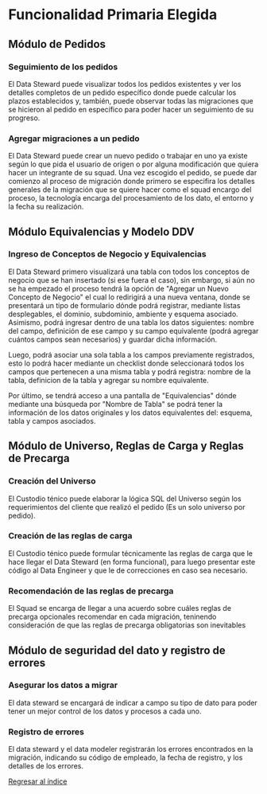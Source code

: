 # Funcionalidad Primaria Elegida

## Módulo de Pedidos

### Seguimiento de los pedidos

El Data Steward puede visualizar todos los pedidos existentes y ver los detalles completos de un pedido específico donde puede calcular los plazos establecidos y, también, puede observar todas las migraciones que se hicieron al pedido en específico para poder hacer un seguimiento de su progreso. 

### Agregar migraciones a un pedido

El Data Steward puede crear un nuevo pedido o trabajar en uno ya existe según lo que pida el usuario de origen o por alguna modificación que quiera hacer un integrante de su squad. Una vez escogido el pedido, se puede dar comienzo al proceso de migración donde primero se especifira los detalles generales de la migración que se quiere hacer como el squad encargo del proceso, la tecnología encarga del procesamiento de los dato, el entorno y la fecha su realización.

## Módulo Equivalencias y Modelo DDV

### Ingreso de Conceptos de Negocio y Equivalencias

El Data Steward primero visualizará una tabla con todos los conceptos de negocio que se han insertado (si ese fuera el caso), sin embargo, si aún no se ha empezado el proceso tendrá la opción de "Agregar un Nuevo Concepto de Negocio" el cual lo redirigirá a una nueva ventana, donde se presentará un tipo de formulario dónde podrá registrar, mediante listas desplegables, el dominio, subdominio, ambiente y esquema asociado. Asimismo, podrá ingresar dentro de una tabla los datos siguientes: nombre del campo, definición de ese campo y su campo equivalente (podrá agregar cuántos campos sean necesarios) y guardar dicha información. 

Luego, podrá asociar una sola tabla a los campos previamente registrados, esto lo podrá hacer mediante un checklist donde seleccionará todos los campos que pertenecen a una misma tabla y podrá registra: nombre de la tabla, definicion de la tabla y agregar su nombre equivalente.

Por último, se tendrá acceso a una pantalla de "Equivalencias" dónde mediante una búsqueda por "Nombre de Tabla" se podrá tener la información de los datos originales y los datos equivalentes del: esquema, tabla y campos asociados.

## Módulo de Universo, Reglas de Carga y Reglas de Precarga

### Creación del Universo

El Custodio ténico puede elaborar la lógica SQL del Universo según los requerimientos del cliente que realizó el pedido (Es un solo universo por pedido).

### Creación de las reglas de carga

El Custodio ténico puede formular técnicamente las reglas de carga que le hace llegar el Data Steward (en forma funcional), para luego presentar este código al Data Engineer y que le de correcciones en caso sea necesario.

### Recomendación de las reglas de precarga

El Squad se encarga de llegar a una acuerdo sobre cuáles reglas de precarga opcionales recomendar en cada migración, teninendo consideración de que las reglas de precarga obligatorias son inevitables

## Módulo de seguridad del dato y registro de errores

### Asegurar los datos a migrar

El data steward se encargará de indicar a campo su tipo de dato para poder tener un mejor control de los datos y procesos a cada uno.

### Registro de errores

El data steward y el data modeler registrarán los errores encontrados en la migración, indicando su código de empleado, la fecha de registro, y los detalles de los
errores.


[Regresar al índice](Indice.md)
